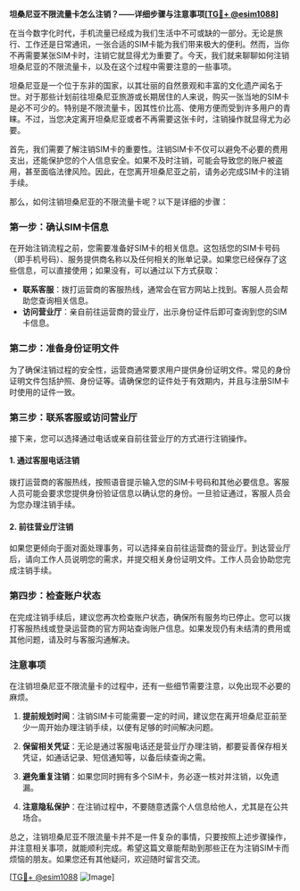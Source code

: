 **坦桑尼亚不限流量卡怎么注销？——详细步骤与注意事项[[TG💪+ @esim1088](https://t.me/s/esim1088)]**

在当今数字化时代，手机流量已经成为我们生活中不可或缺的一部分。无论是旅行、工作还是日常通讯，一张合适的SIM卡能为我们带来极大的便利。然而，当你不再需要某张SIM卡时，注销它就显得尤为重要了。今天，我们就来聊聊如何注销坦桑尼亚的不限流量卡，以及在这个过程中需要注意的一些事项。

坦桑尼亚是一个位于东非的国家，以其壮丽的自然景观和丰富的文化遗产闻名于世。对于那些计划前往坦桑尼亚旅游或长期居住的人来说，购买一张当地的SIM卡是必不可少的。特别是不限流量卡，因其性价比高、使用方便而受到许多用户的青睐。不过，当您决定离开坦桑尼亚或者不再需要这张卡时，注销操作就显得尤为必要。

首先，我们需要了解注销SIM卡的重要性。注销SIM卡不仅可以避免不必要的费用支出，还能保护您的个人信息安全。如果不及时注销，可能会导致您的账户被盗用，甚至面临法律风险。因此，在您离开坦桑尼亚之前，请务必完成SIM卡的注销手续。

那么，如何注销坦桑尼亚的不限流量卡呢？以下是详细的步骤：

### 第一步：确认SIM卡信息

在开始注销流程之前，您需要准备好SIM卡的相关信息。这包括您的SIM卡号码（即手机号码）、服务提供商名称以及任何相关的账单记录。如果您已经保存了这些信息，可以直接使用；如果没有，可以通过以下方式获取：

- **联系客服**：拨打运营商的客服热线，通常会在官方网站上找到。客服人员会帮助您查询相关信息。
- **访问营业厅**：亲自前往运营商的营业厅，出示身份证件后即可查询到您的SIM卡信息。

### 第二步：准备身份证明文件

为了确保注销过程的安全性，运营商通常要求用户提供身份证明文件。常见的身份证明文件包括护照、身份证等。请确保您的证件处于有效期内，并且与注册SIM卡时使用的证件一致。

### 第三步：联系客服或访问营业厅

接下来，您可以选择通过电话或亲自前往营业厅的方式进行注销操作。

#### 1. 通过客服电话注销

拨打运营商的客服热线，按照语音提示输入您的SIM卡号码和其他必要信息。客服人员可能会要求您提供身份验证信息以确认您的身份。一旦验证通过，客服人员会为您办理注销手续。

#### 2. 前往营业厅注销

如果您更倾向于面对面处理事务，可以选择亲自前往运营商的营业厅。到达营业厅后，请向工作人员说明您的需求，并提交相关身份证明文件。工作人员会协助您完成注销手续。

### 第四步：检查账户状态

在完成注销手续后，建议您再次检查账户状态，确保所有服务均已停止。您可以拨打客服热线或登录运营商的官方网站查询账户信息。如果发现仍有未结清的费用或其他问题，请及时与客服沟通解决。

### 注意事项

在注销坦桑尼亚不限流量卡的过程中，还有一些细节需要注意，以免出现不必要的麻烦。

1. **提前规划时间**：注销SIM卡可能需要一定的时间，建议您在离开坦桑尼亚前至少一周开始办理注销手续，以便有足够的时间解决问题。

2. **保留相关凭证**：无论是通过客服电话还是营业厅办理注销，都要妥善保存相关凭证，如通话记录、短信通知等，以备后续查询之需。

3. **避免重复注销**：如果您同时拥有多个SIM卡，务必逐一核对并注销，以免遗漏。

4. **注意隐私保护**：在注销过程中，不要随意透露个人信息给他人，尤其是在公共场合。

总之，注销坦桑尼亚不限流量卡并不是一件复杂的事情，只要按照上述步骤操作，并注意相关事项，就能顺利完成。希望这篇文章能帮助到那些正在为注销SIM卡而烦恼的朋友。如果您还有其他疑问，欢迎随时留言交流。

[[TG💪+ @esim1088](https://t.me/s/esim1088) ![Image](https://i.postimg.cc/4NQfJmqS/Snipaste-2025-05-13-00-14-12.png)]